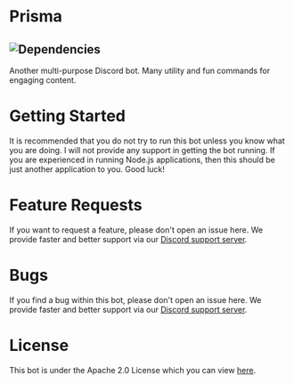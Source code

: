 # Prisma
![Dependencies](https://david-dm.org/PassTheMayo/Prisma.svg "Dependencies")
---
Another multi-purpose Discord bot. Many utility and fun commands for engaging content.

# Getting Started
It is recommended that you do not try to run this bot unless you know what you are doing. I will not provide any support in getting the bot running. If you are experienced in running Node.js applications, then this should be just another application to you. Good luck!

# Feature Requests
If you want to request a feature, please don't open an issue here. We provide faster and better support via our [Discord support server](https://discord.gg/3hqURjk).

# Bugs
If you find a bug within this bot, please don't open an issue here. We provide faster and better support via our [Discord support server](https://discord.gg/3hqURjk).

# License
This bot is under the Apache 2.0 License which you can view [here](https://github.com/PassTheMayo/Prisma/blob/master/LICENSE).